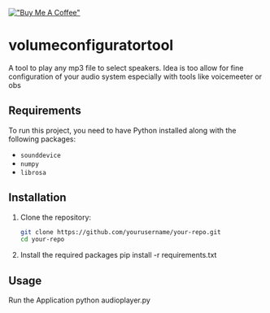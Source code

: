 [!["Buy Me A Coffee"](https://www.buymeacoffee.com/assets/img/custom_images/orange_img.png)](https://buymeacoffee.com/hackatoa)


# volumeconfiguratortool
A tool to play any mp3 file to select speakers. Idea is too allow for fine configuration of your audio system especially with tools like voicemeeter or obs

## Requirements

To run this project, you need to have Python installed along with the following packages:

- `sounddevice`
- `numpy`
- `librosa`

## Installation

1. Clone the repository:
   ```bash
   git clone https://github.com/yourusername/your-repo.git
   cd your-repo

2. Install the required packages
   pip install -r requirements.txt

## Usage

Run the Application
python audioplayer.py